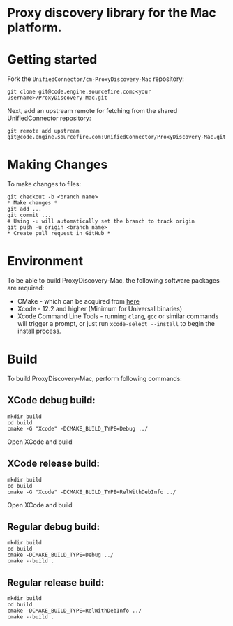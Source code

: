 # Proxy discovery library for the Mac platform.

# Getting started
Fork the `UnifiedConnector/cm-ProxyDiscovery-Mac` repository:

```
git clone git@code.engine.sourcefire.com:<your username>/ProxyDiscovery-Mac.git
```

Next, add an upstream remote for fetching from the shared UnifiedConnector repository:

```
git remote add upstream git@code.engine.sourcefire.com:UnifiedConnector/ProxyDiscovery-Mac.git
```

# Making Changes

To make changes to files:

```
git checkout -b <branch name>
* Make changes *
git add ...
git commit ...
# Using -u will automatically set the branch to track origin
git push -u origin <branch name>
* Create pull request in GitHub *
```

# Environment

To be able to build ProxyDiscovery-Mac, the following software packages are required:

- CMake - which can be acquired from [here](https://cmake.org/download/)
- Xcode - 12.2 and higher (Minimum for Universal binaries)
- Xcode Command Line Tools - running `clang`, `gcc` or similar commands will trigger a prompt, or just run `xcode-select --install` to begin the install process.

# Build

To build ProxyDiscovery-Mac, perform following commands:

## XCode debug build:
~~~
mkdir build
cd build
cmake -G "Xcode" -DCMAKE_BUILD_TYPE=Debug ../
~~~
Open XCode and build

## XCode release build:
~~~
mkdir build
cd build
cmake -G "Xcode" -DCMAKE_BUILD_TYPE=RelWithDebInfo ../
~~~
Open XCode and build

## Regular debug build:
~~~
mkdir build
cd build
cmake -DCMAKE_BUILD_TYPE=Debug ../
cmake --build .
~~~

## Regular release build:
~~~
mkdir build
cd build
cmake -DCMAKE_BUILD_TYPE=RelWithDebInfo ../
cmake --build .
~~~
